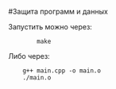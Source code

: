 #Защита программ и данных 

Запустить можно через: 
```shell
		make
```

Либо через:
```shell 
	g++ main.cpp -o main.o
	./main.o
```



